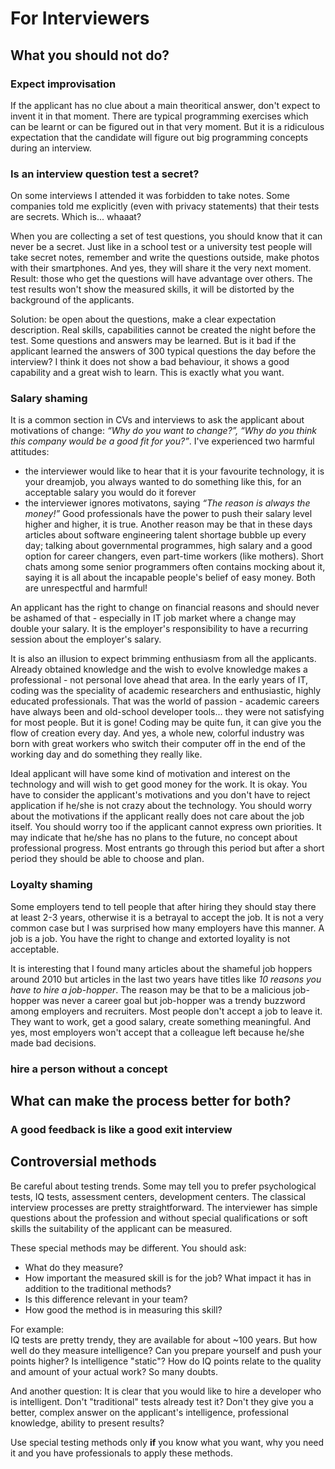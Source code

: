 # For Interviewers

## What you should not do?

### Expect improvisation
If the applicant has no clue about a main theoritical answer, don't expect to invent it in that moment. There are typical programming exercises which can be learnt or can be figured out in that very moment. But it is a ridiculous expectation that the candidate will figure out big programming concepts during an interview.

### Is an interview question test a secret?
On some interviews I attended it was forbidden to take notes. Some companies told me explicitly (even with privacy statements) that their tests are secrets. Which is... whaaat?

When you are collecting a set of test questions, you should know that it can never be a secret. Just like in a school test or a university test people will take secret notes, remember and write the questions outside, make photos with their smartphones. And yes, they will share it the very next moment. Result: those who get the questions will have advantage over others. The test results won't show the measured skills, it will be distorted by the background of the applicants.

Solution: be open about the questions, make a clear expectation description. Real skills, capabilities cannot be created the night before the test. Some questions and answers may be learned. But is it bad if the applicant learned the answers of 300 typical questions the day before the interview? I think it does not show a bad behaviour, it shows a good capability and a great wish to learn. This is exactly what you want.

### Salary shaming
It is a common section in CVs and interviews to ask the applicant about motivations of change: _“Why do you want to change?”, “Why do you think this company would be a good fit for you?”_. I've experienced two harmful attitudes:
 * the interviewer would like to hear that it is your favourite technology, it is your dreamjob, you always wanted to do something like this, for an acceptable salary you would do it forever
 * the interviewer ignores motivatons, saying _“The reason is always the money!”_ Good professionals have the power to push their salary level higher and higher, it is true. Another reason may be that in these days articles about software engineering talent shortage bubble up every day; talking about governmental programmes, high salary and a good option for career changers, even part-time workers (like mothers). Short chats among some senior programmers often contains mocking about it, saying it is all about the incapable people's belief of easy money.
Both are unrespectful and harmful! 

An applicant has the right to change on financial reasons and should never be ashamed of that - especially in IT job market where a change may double your salary. It is the employer's responsibility to have a recurring session about the employer's salary.

It is also an illusion to expect brimming enthusiasm from all the applicants. Already obtained knowledge and the wish to evolve knowledge makes a professional - not personal love ahead that area. In the early years of IT, coding was the speciality of academic researchers and enthusiastic, highly educated professionals. That was the world of passion - academic careers have always been and old-school developer tools... they were not satisfying for most people. But it is gone! Coding may be quite fun, it can give you the flow of creation every day. And yes, a whole new, colorful industry was born with great workers who switch their computer off in the end of the working day and do something they really like.

Ideal applicant will have some kind of motivation and interest on the technology and will wish to get good money for the work. It is okay. You have to consider the applicant's motivations and you don't have to reject application if he/she is not crazy about the technology. You should worry about the motivations if the applicant really does not care about the job itself. You should worry too if the applicant cannot express own priorities. It may indicate that he/she has no plans to the future, no concept about professional progress. Most entrants go through this period but after a short period they should be able to choose and plan. 

### Loyalty shaming
Some employers tend to tell people that after hiring they should stay there at least 2-3 years, otherwise it is a betrayal to accept the job. It is not a very common case but I was surprised how many employers have this manner. A job is a job. You have the right to change and extorted loyality is not acceptable.

It is interesting that I found many articles about the shameful job hoppers around 2010 but articles in the last two years have titles like _10 reasons you have to hire a job-hopper_. The reason may be that to be a malicious
job-hopper was never a career goal but job-hopper was a trendy buzzword among employers and recruiters. Most people don't accept a job to leave it. They want to work, get a good salary, create something meaningful. And yes, most employers won't accept that a colleague left because he/she made bad decisions.

### hire a person without a concept

## What can make the process better for both?

### A good feedback is like a good exit interview

## Controversial methods
Be careful about testing trends. Some may tell you to prefer psychological tests, IQ tests, assessment centers, development centers. The classical interview processes are pretty straightforward. The interviewer has simple questions about the profession and without special 
qualifications or soft skills the suitability of the applicant can be measured.

These special methods may be different. You should ask:
- What do they measure?
- How important the measured skill is for the job? What impact it has in addition to the traditional methods?
- Is this difference relevant in your team?
- How good the method is in measuring this skill?

For example:  
IQ tests are pretty trendy, they are available for about ~100 years. But how well do they measure intelligence? Can you prepare yourself and push your points higher? Is intelligence "static"? How do IQ points relate to the quality and amount of your actual work? So many doubts.

And another question: It is clear that you would like to hire a developer who is intelligent. Don't "traditional" tests already test it? Don't they give you a better, complex answer on the applicant's intelligence, professional knowledge, ability to present results?

Use special testing methods only __if__ you know what you want, why you need it and you have professionals to apply these methods.
